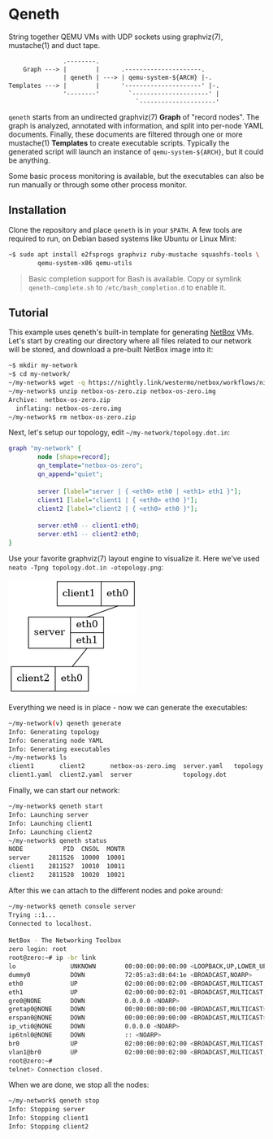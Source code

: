 Qeneth
======

String together QEMU VMs with UDP sockets using graphviz(7),
mustache(1) and duct tape.

```
               .--------.
    Graph ---> |        |      .---------------------.
               | qeneth | ---> | qemu-system-${ARCH} |-.
Templates ---> |        |      '---------------------' |-.
               '--------'        `---------------------' |
                                   `---------------------'
```

`qeneth` starts from an undirected graphviz(7) **Graph** of "record
nodes". The graph is analyzed, annotated with information, and split
into per-node YAML documents. Finally, these documents are filtered
through one or more mustache(1) **Templates** to create executable
scripts. Typically the generated script will launch an instance of
`qemu-system-${ARCH}`, but it could be anything.

Some basic process monitoring is available, but the executables can
also be run manually or through some other process monitor.


Installation
------------

Clone the repository and place `qeneth` is in your `$PATH`.  A few tools
are required to run, on Debian based systems like Ubuntu or Linux Mint:

```sh
~$ sudo apt install e2fsprogs graphviz ruby-mustache squashfs-tools \
        qemu-system-x86 qemu-utils
```

> Basic completion support for Bash is available. Copy or symlink
> `qeneth-complete.sh` to `/etc/bash_completion.d` to enable it.


Tutorial
--------

This example uses qeneth's built-in template for generating [NetBox][]
VMs. Let's start by creating our directory where all files related to
our network will be stored, and download a pre-built NetBox image into
it:

```sh
~$ mkdir my-network
~$ cd my-network/
~/my-network$ wget -q https://nightly.link/westermo/netbox/workflows/nightly-os/master/netbox-os-zero.zip
~/my-network$ unzip netbox-os-zero.zip netbox-os-zero.img
Archive:  netbox-os-zero.zip
  inflating: netbox-os-zero.img
~/my-network$ rm netbox-os-zero.zip
```

Next, let's setup our topology, edit `~/my-network/topology.dot.in`:

```.dot
graph "my-network" {
        node [shape=record];
        qn_template="netbox-os-zero";
        qn_append="quiet";

        server [label="server | { <eth0> eth0 | <eth1> eth1 }"];
        client1 [label="client1 | { <eth0> eth0 }"];
        client2 [label="client2 | { <eth0> eth0 }"];

        server:eth0 -- client1:eth0;
        server:eth1 -- client2:eth0;
}
```

Use your favorite graphviz(7) layout engine to visualize it.  Here
we've used `neato -Tpng topology.dot.in -otopology.png`:

![Network topology](topology.png)

Everything we need is in place - now we can generate the executables:

```sh
~/my-network(v) qeneth generate
Info: Generating topology
Info: Generating node YAML
Info: Generating executables
~/my-network$ ls
client1       client2       netbox-os-zero.img  server.yaml   topology.dot.in
client1.yaml  client2.yaml  server              topology.dot
```

Finally, we can start our network:

```sh
~/my-network$ qeneth start
Info: Launching server
Info: Launching client1
Info: Launching client2
~/my-network$ qeneth status
NODE           PID  CNSOL  MONTR
server     2811526  10000  10001
client1    2811527  10010  10011
client2    2811528  10020  10021
```

After this we can attach to the different nodes and poke around:

```sh
~/my-network$ qeneth console server
Trying ::1...
Connected to localhost.

NetBox - The Networking Toolbox
zero login: root
root@zero:~# ip -br link
lo               UNKNOWN        00:00:00:00:00:00 <LOOPBACK,UP,LOWER_UP>
dummy0           DOWN           72:05:a3:d8:04:1e <BROADCAST,NOARP>
eth0             UP             02:00:00:00:02:00 <BROADCAST,MULTICAST,UP,LOWER_UP>
eth1             UP             02:00:00:00:02:01 <BROADCAST,MULTICAST,UP,LOWER_UP>
gre0@NONE        DOWN           0.0.0.0 <NOARP>
gretap0@NONE     DOWN           00:00:00:00:00:00 <BROADCAST,MULTICAST>
erspan0@NONE     DOWN           00:00:00:00:00:00 <BROADCAST,MULTICAST>
ip_vti0@NONE     DOWN           0.0.0.0 <NOARP>
ip6tnl0@NONE     DOWN           :: <NOARP>
br0              UP             02:00:00:00:02:00 <BROADCAST,MULTICAST,UP,LOWER_UP>
vlan1@br0        UP             02:00:00:00:02:00 <BROADCAST,MULTICAST,UP,LOWER_UP>
root@zero:~#
telnet> Connection closed.
```

When we are done, we stop all the nodes:

```sh
~/my-network$ qeneth stop
Info: Stopping server
Info: Stopping client1
Info: Stopping client2
```

[NetBox]: https://github.com/westermo/netbox
